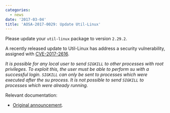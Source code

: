 ```yaml
---
categories:
  - news
date: '2017-03-04'
title: 'AOSA-2017-0029: Update Util-Linux'
---
```



Please update your `util-linux` package to version `2.29.2`.

A recently released update to Util-Linux has address a security vulnerability, assigned with [CVE-2017-2616](https://cve.mitre.org/cgi-bin/cvename.cgi?name=CVE-2017-2616).

*It is possible for any local user to send `SIGKILL` to other processes with root privileges. To exploit this, the user must be able to perform su with a successful login. `SIGKILL` can only be sent to processes which were executed after the su process. It is not possible to send `SIGKILL` to processes which were already running.*

Relevant documentation:

- [Original announcement](http://seclists.org/oss-sec/2017/q1/474).